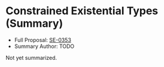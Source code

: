 # Constrained Existential Types (Summary)

* Full Proposal: [SE-0353](https://github.com/apple/swift-evolution/blob/main/proposals/0353-constrained-existential-types.md)
* Summary Author: TODO

Not yet summarized.
